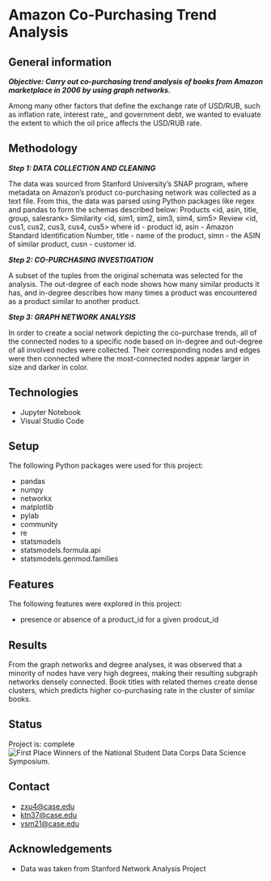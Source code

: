 # Amazon Co-Purchasing Trend Analysis 

## General information 
***Objective: Carry out co-purchasing trend analysis of books from Amazon marketplace in 2006 by using graph networks.***

Among many other factors that define the exchange rate of USD/RUB, such as inflation rate, interest rate,, and government debt, we wanted to evaluate the extent to which the oil price affects the USD/RUB rate. 

## Methodology
***Step 1: DATA COLLECTION AND CLEANING*** 

The data was sourced from Stanford University’s SNAP program, where metadata on Amazon’s product co-purchasing network was collected as a text file. From this, the data was parsed using Python packages like regex and pandas to form the schemas described below:
Products <id, asin, title, group, salesrank>
Similarity <id, sim1, sim2, sim3, sim4, sim5>
Review <id, cus1, cus2, cus3, cus4, cus5>
where id - product id, asin - Amazon Standard Identification Number, title - name of the product, simn - the ASIN of similar product, cusn - customer id.

***Step 2: CO-PURCHASING INVESTIGATION***

A subset of the tuples from the original schemata was selected for the analysis. The out-degree of each node shows how many similar  products it has, and in-degree describes how many times a product was encountered as a product similar to another product. 

***Step 3:  GRAPH NETWORK ANALYSIS***

In order to create a social network depicting the co-purchase trends, all of the connected nodes to a specific node based on in-degree and out-degree of all involved nodes were collected. Their corresponding nodes and edges were then connected where the most-connected nodes appear larger in size and darker in color.


## Technologies 
* Jupyter Notebook
* Visual Studio Code

## Setup 
The following Python packages were used for this project: 

* pandas
* numpy
* networkx
* matplotlib
* pylab
* community
* re
* statsmodels
* statsmodels.formula.api
* statsmodels.genmod.families

## Features 
The following features were explored in this project:

* presence or absence of a product_id for a given prodcut_id

## Results 
From the graph networks and degree analyses, it was observed that a minority of nodes have very high degrees, making their resulting subgraph networks densely connected. Book titles with related themes create dense clusters, which predicts higher co-purchasing rate in the cluster of similar books. 

## Status 
Project is: complete
![First Place Winners of the National Student Data Corps Data Science Symposium.](https://github.com/juldyzmurat/USD-RUB-rate-amid-Russian-Ukrainian-war/blob/main/first%20place.png?raw=true)

## Contact 
* zxu4@case.edu
* ktn37@case.edu
* vsm21@case.edu
## Acknowledgements 
* Data was taken from Stanford Network Analysis Project
